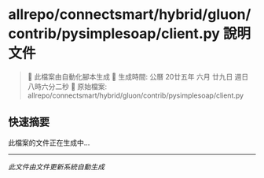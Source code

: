 # allrepo/connectsmart/hybrid/gluon/contrib/pysimplesoap/client.py 說明文件

> 🚧 此檔案由自動化腳本生成
> 📅 生成時間: 公曆 20廿五年 六月 廿九日 週日 八時六分二秒
> 📂 原始檔案: allrepo/connectsmart/hybrid/gluon/contrib/pysimplesoap/client.py

## 快速摘要
此檔案的文件正在生成中...

<!-- 實際使用時，這裡會是 Claude Code 生成的完整文件內容 -->

---
*此文件由文件更新系統自動生成*
